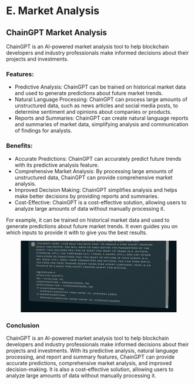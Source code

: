 # E. Market Analysis

## ChainGPT Market Analysis

ChainGPT is an AI-powered market analysis tool to help blockchain developers and industry professionals make informed decisions about their projects and investments.

### Features:

* Predictive Analysis: ChainGPT can be trained on historical market data and used to generate predictions about future market trends.
* Natural Language Processing: ChainGPT can process large amounts of unstructured data, such as news articles and social media posts, to determine sentiment and opinions about companies or products.
* Reports and Summaries: ChainGPT can create natural language reports and summaries of market data, simplifying analysis and communication of findings for analysts.

### Benefits:

* Accurate Predictions: ChainGPT can accurately predict future trends with its predictive analysis feature.
* Comprehensive Market Analysis: By processing large amounts of unstructured data, ChainGPT can provide comprehensive market analysis.
* Improved Decision Making: ChainGPT simplifies analysis and helps make better decisions by providing reports and summaries.
* Cost-Effective: ChainGPT is a cost-effective solution, allowing users to analyze large amounts of data without manually processing it.



For example, it can be trained on historical market data and used to generate predictions about future market trends. It even guides you on which inputs to provide it with to give you the best results.

<figure><img src="../../../.gitbook/assets/image (7).png" alt=""><figcaption></figcaption></figure>

### Conclusion

ChainGPT is an AI-powered market analysis tool to help blockchain developers and industry professionals make informed decisions about their projects and investments. With its predictive analysis, natural language processing, and report and summary features, ChainGPT can provide accurate predictions, comprehensive market analysis, and improved decision-making. It is also a cost-effective solution, allowing users to analyze large amounts of data without manually processing it.
